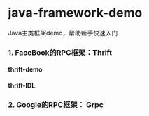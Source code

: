 # java-framework-demo
Java主类框架demo，帮助新手快速入门
### 1. FaceBook的RPC框架：Thrift
#### thrift-demo
#### thrift-IDL
### 2. Google的RPC框架： Grpc
